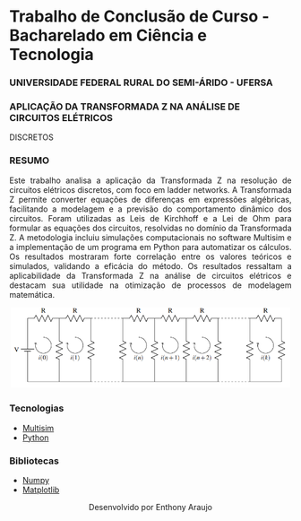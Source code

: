 # Trabalho de Conclusão de Curso - Bacharelado em Ciência e Tecnologia

### UNIVERSIDADE FEDERAL RURAL DO SEMI-ÁRIDO - UFERSA

### APLICAÇÃO DA TRANSFORMADA Z NA ANÁLISE DE CIRCUITOS ELÉTRICOS
DISCRETOS
### RESUMO

<p align="justify">Este trabalho analisa a aplicação da Transformada Z na resolução de circuitos elétricos discretos,
com foco em ladder networks. A Transformada Z permite converter equações de diferenças
em expressões algébricas, facilitando a modelagem e a previsão do comportamento dinâmico
dos circuitos. Foram utilizadas as Leis de Kirchhoff e a Lei de Ohm para formular as equações
dos circuitos, resolvidas no domínio da Transformada Z. A metodologia incluiu simulações
computacionais no software Multisim e a implementação de um programa em Python para
automatizar os cálculos. Os resultados mostraram forte correlação entre os valores teóricos
e simulados, validando a eficácia do método. Os resultados ressaltam a aplicabilidade da
Transformada Z na análise de circuitos elétricos e destacam sua utilidade na otimização de
processos de modelagem matemática.</p>


<p align="center">
<img src="ladder-network.png" alt="ladder network" width="500"/>
</p>

### Tecnologias
- [Multisim](https://www.ni.com/en/support/downloads/software-products/download.multisim.html?srsltid=AfmBOop9PxlwMzHdw5kAutv0n2epTl-sdp9BrvFQSqYeNyDg4yd3rbz7#452133)
- [Python](https://www.python.org/)

### Bibliotecas
- [Numpy](https://numpy.org/)
- [Matplotlib](https://matplotlib.org/)


<p align="center">Desenvolvido por Enthony Araujo</p>
